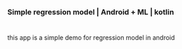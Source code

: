 ### Simple regression model | Android + ML | kotlin

#

this app is a simple demo for regression model in android
